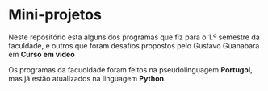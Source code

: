 # Mini-projetos
Neste repositório esta alguns dos programas que fiz para o 1.º semestre da faculdade, e outros que foram desafios propostos pelo Gustavo Guanabara em **Curso  em video**

Os programas da facuoldade foram feitos na pseudolinguagem **Portugol**, mas já estão atualizados na linguagem **Python**.
